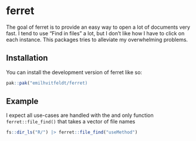 
<!-- README.md is generated from README.Rmd. Please edit that file -->

# ferret

<!-- badges: start -->
<!-- badges: end -->

The goal of ferret is to provide an easy way to open a lot of documents
very fast. I tend to use “Find in files” a lot, but I don’t like how I
have to click on each instance. This packages tries to alleviate my
overwhelming problems.

## Installation

You can install the development version of ferret like so:

``` r
pak::pak("emilhvitfeldt/ferret)
```

## Example

I expect all use-cases are handled with the and only function
`ferret::file_find()` that takes a vector of file names

``` r
fs::dir_ls("R/") |> ferret::file_find("useMethod")
```
